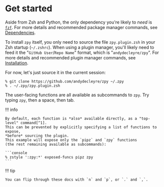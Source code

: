 # Get started

Aside from Zsh and Python, the only dependency you're likely to *need* is
[`fzf`](https://github.com/junegunn/fzf).
For more details and recommended package manager commands, see [Dependencies](deps.md).

To install `zpy` itself, you only need to source the file `zpy.plugin.zsh`
in your Zsh startup (`~/.zshrc`).
When using a plugin manager, you'll likely need to feed it the
"`GitHub User`/`Repo Name`" format, which is "`andydecleyre/zpy`".
For more details and recommended plugin manager commands, see [Installation](install.md).

For now, let's just source it in the current session:

```console
% git clone https://github.com/andydecleyre/zpy ~/.zpy
% . ~/.zpy/zpy.plugin.zsh
```

The user-facing functions are all available as subcommands to `zpy`.
Try typing `zpy`, then a space, then tab.

!!! info

    By default, each function is *also* available directly, as a "top-level" command[^1].
    This can be prevented by explicitly specifying a list of functions to expose,
    *before* sourcing the plugin.
    This example will expose only the `pipz` and `zpy` functions
    (the rest remaining available as subcommands):

    ```console
    % zstyle ':zpy:*' exposed-funcs pipz zpy
    ```

[^1]: Well, except for `zpy mkbin` and `zpy help`.

!!! tip

    You can flip through these docs with `n` and `p`, or `.` and `,`.
